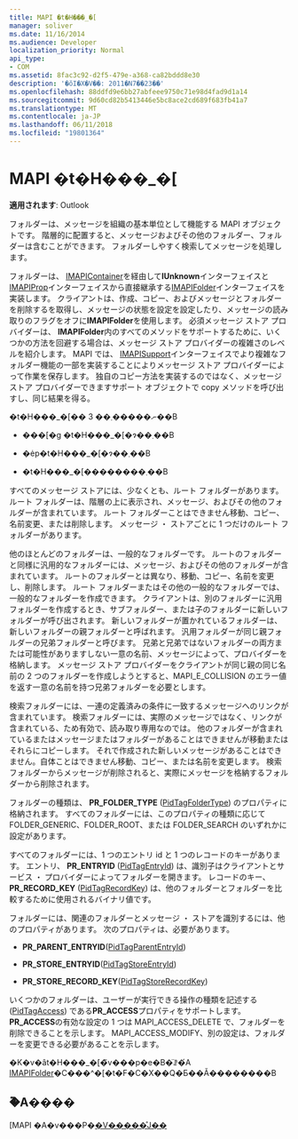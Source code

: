 ```yaml
---
title: MAPI �t�H���_�[
manager: soliver
ms.date: 11/16/2014
ms.audience: Developer
localization_priority: Normal
api_type:
- COM
ms.assetid: 8fac3c92-d2f5-479e-a368-ca82bddd8e30
description: '�ŏI�X�V��: 2011�N7��23��'
ms.openlocfilehash: 88ddfd9e6bb27abfeee9750c71e98d4fad9d1a14
ms.sourcegitcommit: 9d60cd82b5413446e5bc8ace2cd689f683fb41a7
ms.translationtype: MT
ms.contentlocale: ja-JP
ms.lasthandoff: 06/11/2018
ms.locfileid: "19801364"
---
```

# <a name="mapi-folders"></a>MAPI �t�H���_�[

  
  
**適用されます**: Outlook 
  
フォルダーは、メッセージを組織の基本単位として機能する MAPI オブジェクトです。 階層的に配置すると、メッセージおよびその他のフォルダー、フォルダーは含むことができます。 フォルダーしやすく検索してメッセージを処理します。
  
フォルダーは、 [IMAPIContainer](imapicontainerimapiprop.md)を経由して**IUnknown**インターフェイスと[IMAPIProp](imapipropiunknown.md)インターフェイスから直接継承する[IMAPIFolder](imapifolderimapicontainer.md)インターフェイスを実装します。 クライアントは、作成、コピー、およびメッセージとフォルダーを削除するを取得し、メッセージの状態を設定を設定したり、メッセージの読み取りのフラグをオフに**IMAPIFolder**を使用します。 必須メッセージ ストア プロバイダーは、 **IMAPIFolder**内のすべてのメソッドをサポートするために、いくつかの方法を回避する場合は、メッセージ ストア プロバイダーの複雑さのレベルを紹介します。 MAPI では、 [IMAPISupport](imapisupportiunknown.md)インターフェイスでより複雑なフォルダー機能の一部を実装することによりメッセージ ストア プロバイダーによって作業を保存します。 独自のコピー方法を実装するのではなく、メッセージ ストア プロバイダーできますサポート オブジェクトで copy メソッドを呼び出すし、同じ結果を得る。 
  
�t�H���_�[�� 3 ��ނ�����܂��B
  
- ���[�g �t�H���_�[�ɂ��܂��B
    
- �ėp�t�H���_�[�ɂ��܂��B
    
- �t�H���_�[��������܂��B
    
すべてのメッセージ ストアには、少なくとも、ルート フォルダーがあります。 ルート フォルダーは、階層の上に表示され、メッセージ、およびその他のフォルダーが含まれています。 ルート フォルダーことはできません移動、コピー、名前変更、または削除します。 メッセージ ・ ストアごとに 1 つだけのルート フォルダーがあります。
  
他のほとんどのフォルダーは、一般的なフォルダーです。 ルートのフォルダーと同様に汎用的なフォルダーには、メッセージ、およびその他のフォルダーが含まれています。 ルートのフォルダーとは異なり、移動、コピー、名前を変更し、削除します。 ルート フォルダーまたはその他の一般的なフォルダーでは、一般的なフォルダーを作成できます。 クライアントは、別のフォルダーに汎用フォルダーを作成するとき、サブフォルダー、または子のフォルダーに新しいフォルダーが呼び出されます。 新しいフォルダーが置かれているフォルダーは、新しいフォルダーの親フォルダーと呼ばれます。 汎用フォルダーが同じ親フォルダーの兄弟フォルダーと呼びます。 兄弟と兄弟ではないフォルダーの両方または可能性がありますしない一意の名前、メッセージによって、プロバイダーを格納します。 メッセージ ストア プロバイダーをクライアントが同じ親の同じ名前の 2 つのフォルダーを作成しようとすると、MAPI_E_COLLISION のエラー値を返す一意の名前を持つ兄弟フォルダーを必要とします。 
  
検索フォルダーには、一連の定義済みの条件に一致するメッセージへのリンクが含まれています。 検索フォルダーには、実際のメッセージではなく、リンクが含まれている、ため有効で、読み取り専用なのでは。 他のフォルダーが含まれているまたはメッセージまたはフォルダーがあることはできませんが移動またはそれらにコピーします。 それで作成された新しいメッセージがあることはできません。自体ことはできません移動、コピー、または名前を変更します。 検索フォルダーからメッセージが削除されると、実際にメッセージを格納するフォルダーから削除されます。
  
フォルダーの種類は、 **PR_FOLDER_TYPE** ([PidTagFolderType](pidtagfoldertype-canonical-property.md)) のプロパティに格納されます。 すべてのフォルダーには、このプロパティの種類に応じて FOLDER_GENERIC、FOLDER_ROOT、または FOLDER_SEARCH のいずれかに設定があります。
  
すべてのフォルダーには、1 つのエントリ id と 1 つのレコードのキーがあります。 エントリ、 **PR_ENTRYID** ([PidTagEntryId](pidtagentryid-canonical-property.md)) は、識別子はクライアントとサービス ・ プロバイダーによってフォルダーを開きます。 レコードのキー、 **PR_RECORD_KEY** ([PidTagRecordKey](pidtagrecordkey-canonical-property.md)) は、他のフォルダーとフォルダーを比較するために使用されるバイナリ値です。 
  
フォルダーには、関連のフォルダーとメッセージ ・ ストアを識別するには、他のプロパティがあります。 次のプロパティは、必要があります。
  
- **PR_PARENT_ENTRYID**([PidTagParentEntryId](pidtagparententryid-canonical-property.md))
    
- **PR_STORE_ENTRYID**([PidTagStoreEntryId](pidtagstoreentryid-canonical-property.md))
    
- **PR_STORE_RECORD_KEY**([PidTagStoreRecordKey](pidtagstorerecordkey-canonical-property.md))
    
いくつかのフォルダーは、ユーザーが実行できる操作の種類を記述する ([PidTagAccess](pidtagaccess-canonical-property.md)) である**PR_ACCESS**プロパティをサポートします。 **PR_ACCESS**の有効な設定の 1 つは MAPI_ACCESS_DELETE で、フォルダーを削除できることを示します。 MAPI_ACCESS_MODIFY、別の設定は、フォルダーを変更できる必要があることを示します。 
  
�K�v�ȃt�H���_�[�̃v���p�e�B�̈ꗗ�́A [IMAPIFolder](imapifolderimapicontainer.md)�C���^�[�t�F�C�X��Q�Ƃ��Ă��������B 
  
## <a name="see-also"></a>�֘A����



[MAPI �A�v���P�[�V�����̊J��](mapi-application-development.md)

